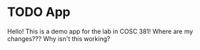 # TODO App
Hello! This is a demo app for the lab in COSC 381!
Where are my changes???
Why isn't this working?